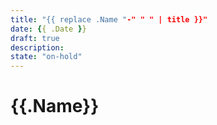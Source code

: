 ```yaml
---
title: "{{ replace .Name "-" " " | title }}"
date: {{ .Date }}
draft: true
description:
state: "on-hold"
---
```

# {{.Name}}